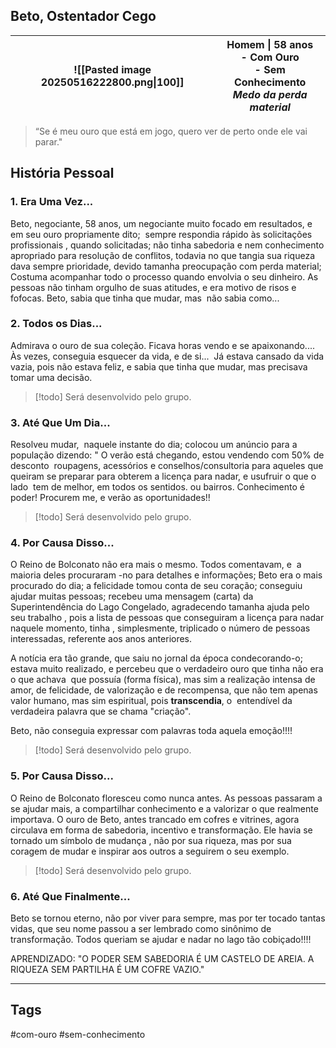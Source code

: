 ## Beto, Ostentador Cego
| ![[Pasted image 20250516222800.png\|100]] | Homem \| 58 anos<br>- Com Ouro<br>- Sem Conhecimento<br>*Medo da perda material* |
| ----------------------------------------- | -------------------------------------------------------------------------------- |
> “Se é meu ouro que está em jogo, quero ver de perto onde ele vai parar."
## História Pessoal
### 1. Era Uma Vez...

Beto, negociante, 58 anos, um negociante muito focado em resultados, e em seu ouro propriamente dito;  sempre respondia rápido às solicitações profissionais , quando solicitadas; não tinha sabedoria e nem conhecimento apropriado para resolução de conflitos, todavia no que tangia sua riqueza dava sempre prioridade, devido tamanha preocupação com perda material; Costuma acompanhar todo o processo quando envolvia o seu dinheiro.
As pessoas não tinham orgulho de suas atitudes, e era motivo de risos e fofocas. Beto, sabia que tinha que mudar, mas  não sabia como...
### 2. Todos os Dias...

Admirava o ouro de sua coleção. Ficava horas vendo e se apaixonando.... Às vezes, conseguia esquecer da vida, e de si...  Já estava cansado da vida vazia, pois não estava feliz, e sabia que tinha que mudar, mas precisava tomar uma decisão.

> [!todo]
> Será desenvolvido pelo grupo.
### 3. Até Que Um Dia...

Resolveu mudar,  naquele instante do dia; colocou um anúncio para a população dizendo: " O verão está chegando, estou vendendo com 50% de desconto  roupagens, acessórios e conselhos/consultoria para aqueles que queiram se preparar para obterem a licença para nadar, e usufruir o que o lado  tem de melhor, em todos os sentidos. ou bairros. Conhecimento é poder! Procurem me, e verão as oportunidades!!

> [!todo]
> Será desenvolvido pelo grupo.
### 4. Por Causa Disso...

O Reino de Bolconato não era mais o mesmo. Todos comentavam, e  a maioria deles procuraram -no para detalhes e informações; Beto era o mais procurado do dia; a felicidade tomou conta de seu coração; conseguiu ajudar muitas pessoas; recebeu uma mensagem (carta) da Superintendência do Lago Congelado, agradecendo tamanha ajuda pelo seu trabalho , pois a lista de pessoas que conseguiram a licença para nadar naquele momento, tinha , simplesmente, triplicado o número de pessoas interessadas, referente aos anos anteriores.

A notícia era tão grande, que saiu no jornal da época condecorando-o;  estava muito realizado, e percebeu que o verdadeiro ouro que tinha não era o que achava  que possuía (forma física), mas sim a realização intensa de amor, de felicidade, de valorização e de recompensa, que não tem apenas valor humano, mas sim espiritual, pois **transcendia**, o  entendível da verdadeira palavra que se chama "criação".

Beto, não conseguia expressar com palavras toda aquela emoção!!!!

> [!todo]
> Será desenvolvido pelo grupo.
### 5. Por Causa Disso...

O Reino de Bolconato floresceu como nunca antes. As pessoas passaram a se ajudar mais, a compartilhar conhecimento e a valorizar o que realmente importava. O ouro de Beto, antes trancado em cofres e vitrines, agora circulava em forma de sabedoria, incentivo e transformação. Ele havia se tornado um símbolo de mudança , não por sua riqueza, mas por sua coragem de mudar e inspirar aos outros a seguirem o seu exemplo.


> [!todo]
> Será desenvolvido pelo grupo.
### 6. Até Que Finalmente...

Beto se tornou eterno, não por viver para sempre, mas por ter tocado tantas vidas, que seu nome passou a ser lembrado como sinônimo de transformação. Todos queriam se ajudar e nadar no lago tão cobiçado!!!!

APRENDIZADO: "O PODER SEM SABEDORIA É UM CASTELO DE AREIA. A RIQUEZA SEM PARTILHA  É UM COFRE VAZIO."


---
## Tags
#com-ouro #sem-conhecimento